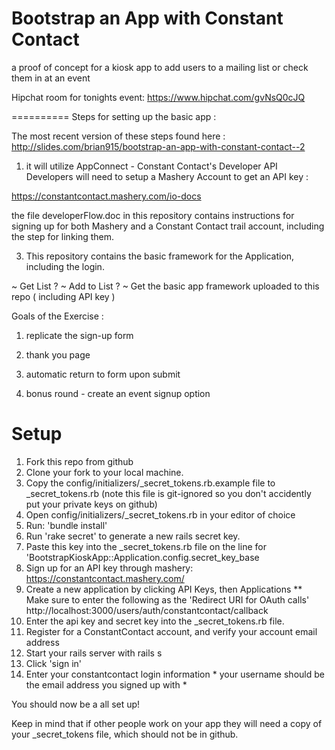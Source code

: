 Bootstrap an App with Constant Contact 
==========

a proof of concept for a kiosk app to add users to a mailing list or check them in at an event 

Hipchat room for tonights event: https://www.hipchat.com/gvNsQ0cJQ

==========
Steps for setting up the basic app :

The most recent version of these steps found here : http://slides.com/brian915/bootstrap-an-app-with-constant-contact--2

1) it will utilize AppConnect  - Constant Contact's Developer API
Developers will need to setup a Mashery Account to get an API key :

https://constantcontact.mashery.com/io-docs

the file developerFlow.doc in this repository contains instructions for signing up for both Mashery and a Constant Contact trail account, including the step for linking them.

3) This repository contains the basic framework for the Application, including the login.

~ Get List ?
~ Add to List ? 
~ Get the basic app framework uploaded to this repo ( including API key ) 

Goals of the Exercise : 

1) replicate the sign-up form 

2) thank you page 

3) automatic return to form upon submit 

4) bonus round - create an event signup option


# Setup

1. Fork this repo from github
2. Clone your fork to your local machine.
3. Copy the config/initializers/_secret_tokens.rb.example file to _secret_tokens.rb
 (note this file is git-ignored so you don't accidently put your private keys on github)
4. Open config/initializers/_secret_tokens.rb in your editor of choice
5. Run: 'bundle install'
6. Run 'rake secret' to generate a new rails secret key.
7. Paste this key into the _secret_tokens.rb file on the line for 'BootstrapKioskApp::Application.config.secret_key_base
8. Sign up for an API key through mashery:
https://constantcontact.mashery.com/
9. Create a new application by clicking API Keys, then Applications
 ** Make sure to enter the following as the 'Redirect URI for OAuth calls'
http://localhost:3000/users/auth/constantcontact/callback
10. Enter the api key and secret key into the _secret_tokens.rb file.
11. Register for a ConstantContact account, and verify your account email address
12. Start your rails server with rails s
13. Click 'sign in'
14. Enter your constantcontact login information * your username should be the email address you signed up with *

You should now be a all set up!

Keep in mind that if other people work on your app they will need a copy of your _secret_tokens file, which should not be in github.
